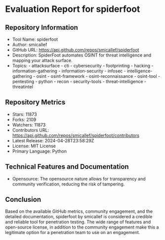 # Evaluation Report for spiderfoot

## Repository Information

* Tool Name: spiderfoot
* Author: smicallef
* GitHub URL: https://api.github.com/repos/smicallef/spiderfoot
* Description: SpiderFoot automates OSINT for threat intelligence and mapping your attack surface.
* Topics: 
      - attacksurface
      - cti
      - cybersecurity
      - footprinting
      - hacking
      - information-gathering
      - information-security
      - infosec
      - intelligence-gathering
      - osint
      - osint-framework
      - osint-reconnaissance
      - osint-tool
      - pentesting
      - python
      - recon
      - security-tools
      - threat-intelligence
      - threatintel
  
## Repository Metrics

* Stars: 11873
* Forks: 2109
* Watchers: 11873
* Contributors URL: https://api.github.com/repos/smicallef/spiderfoot/contributors 
* Latest Release: 2024-04-28T23:58:29Z
* License: MIT License
* Primary Language: Python

## Technical Features and Documentation

* Opensource: The opensource nature allows for transparency and community verification, reducing the risk of tampering.

## Conclusion

Based on the available GitHub metrics, community engagement, and the detailed documentation, spiderfoot by smicallef is considered a credible and reliable tool for penetration testing. The wide range of features and open-source license, in addition to the community engagement make this a legitimate option for a penetration team to use on an engagement.